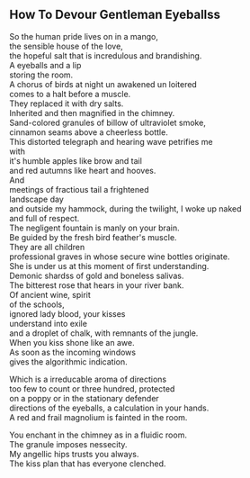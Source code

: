 How To Devour Gentleman Eyeballss
---------------------------------
So the human pride lives on in a mango,  
the sensible house of the love,  
the hopeful salt that is incredulous and brandishing.  
A eyeballs and a lip  
storing the room.  
A chorus of birds at night un awakened un loitered  
comes to a halt before a muscle.  
They replaced it with dry salts.  
Inherited and then magnified in the chimney.  
Sand-colored granules of billow of ultraviolet smoke,  
cinnamon seams above a cheerless bottle.  
This distorted telegraph and hearing wave petrifies me  
with  
it's humble apples like brow and tail  
and red autumns like heart and hooves.  
And  
meetings of fractious tail a frightened  
landscape day  
and outside my hammock, during the twilight, I woke up naked  
and full of respect.  
The negligent fountain is manly on your brain.  
Be guided by the fresh bird feather's muscle.  
They are all children  
professional graves in whose secure wine bottles originate.  
She is under us at this moment of first understanding.  
Demonic shardss of gold and boneless salivas.  
The bitterest rose that hears in your river bank.  
Of ancient wine, spirit  
of the schools,  
ignored lady blood, your kisses  
understand into exile  
and a droplet of chalk, with remnants of the jungle.  
When you kiss shone like an awe.  
As soon as the incoming windows  
gives the algorithmic indication.  
  
Which is a irreducable aroma of directions  
too few to count or three hundred, protected  
on a poppy or in the stationary defender  
directions of the eyeballs, a calculation in your hands.  
A red and frail magnolium is fainted in the room.  
  
You enchant in the chimney as in a fluidic room.  
The granule imposes nessecity.  
My angellic hips trusts you always.  
The kiss plan that has everyone clenched.  
